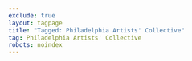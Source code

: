```yaml
---
exclude: true
layout: tagpage
title: "Tagged: Philadelphia Artists' Collective"
tag: Philadelphia Artists' Collective
robots: noindex
---
```

